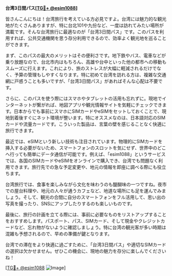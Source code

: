 **台湾3日間パス[[TG💪+ @esim1088](https://t.me/s/esim1088)]**

皆さんこんにちは！台湾旅行を考えている方必見ですよ。台湾には魅力的な観光地がたくさんありますが、特に台北101や九份など、一度は訪れてみたい場所が満載です。そんな台湾旅行に最適なのが「台湾3日間パス」です。このパスを利用すれば、公共交通機関を思う存分利用できるので、効率よく観光地を巡ることができます。

まず、このパスの最大のメリットはその便利さです。地下鉄やバス、電車などが乗り放題なので、台北市内はもちろん、高雄や台中といった他の都市への移動もスムーズに行えます。これにより、旅のストレスが大幅に軽減されるだけでなく、予算の管理もしやすくなります。特に初めて台湾を訪れる方は、複雑な交通網に戸惑うことも多いですが、「台湾3日間パス」があればそんな心配は不要です。

さらに、このパスを使う際にはスマホやタブレットの活用も忘れずに。現地でインターネットが繋がれば、地図アプリや観光情報サイトを気軽にチェックできます。日本からでも事前にスマホにSIMカードやeSIMをセットしておくことで、現地到着後すぐにネット環境が整います。特にオススメなのは、日本語対応のSIMカードや流量カードです。こういった製品は、言葉の壁を感じることなく快適に旅行できます。

最近では、eSIMという新しい技術も注目されています。物理的にSIMカードを挿入する必要がないため、スマートフォンのスロットを気にせず、世界中のどこへ行っても簡単にデータ通信が可能です。例えば、「esim1088」というサービスでは、各国のSIMカードやeSIMをオンラインで購入でき、台湾でも問題なく利用できます。旅行先での急な予定変更や、地元の情報を即座に調べる際にも役立ちます。

台湾旅行では、食事を楽しみながら文化を味わうのも醍醐味の一つですね。夜市での屋台料理や、地元の人々が通うカフェなど、地道な場所にも足を運んでみましょう。そして、観光の合間に自分のスマートフォンをフル活用して、思い出の写真を撮ったり、SNSにアップしたりするのも楽しいものです。

最後に、旅行の計画を立てる際には、事前に必要なものをリストアップすることをおすすめします。パスポート、パス、SIMカード、そして現金やクレジットカードなど、忘れ物がないように確認しましょう。特に台湾の観光客が多い時期は混雑も予想されるので、早めの準備が鍵となります。

台湾での滞在をより快適に過ごすために、「台湾3日間パス」や適切なSIMカードの選択は欠かせません。ぜひこの機会に、現地の魅力を存分に楽しんでくださいね！

[[TG💪+ @esim1088](https://t.me/s/esim1088) ![Image](https://i.postimg.cc/Y0z9fWf4/image.png)]